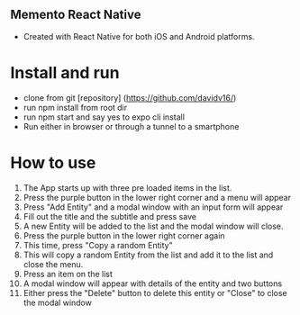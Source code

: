 ## Memento React Native

- Created with React Native for both iOS and Android platforms.

# Install and run
- clone from git [repository] (https://github.com/davidv16/)
- run npm install from root dir
- run npm start and say yes to expo cli install
- Run either in browser or through a tunnel to a smartphone

# How to use
1. The App starts up with three pre loaded items in the list.
2. Press the purple button in the lower right corner and a menu will appear
  1. Press "Add Entity" and a modal window with an input form will appear
  2. Fill out the title and the subtitle and press save
  3. A new Entity will be added to the list and the modal window will close.
3. Press the purple button in the lower right corner again
  1. This time, press "Copy a random Entity"
  2. This will copy a random Entity from the list and add it to the list and close the menu.
4. Press an item on the list
  1. A modal window will appear with details of the entity and two buttons
  2. Either press the "Delete" button to delete this entity or "Close" to close the modal window
